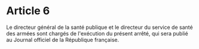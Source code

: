 # Article 6

Le directeur général de la santé publique et le directeur du service de santé des armées sont chargés de l'exécution du présent arrêté, qui sera publié au Journal officiel de la République française.
